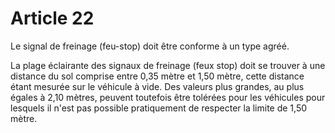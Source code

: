 # Article 22

Le signal de freinage (feu-stop) doit être conforme à un type agréé.

La plage éclairante des signaux de freinage (feux stop) doit se trouver à une distance du sol comprise entre 0,35 mètre et 1,50 mètre, cette distance étant mesurée sur le véhicule à vide.  Des valeurs plus grandes, au plus égales à 2,10 mètres, peuvent toute­fois être tolérées pour les véhicules pour lesquels il n'est pas possible pratiquement de respecter la limite de 1,50 mètre.
